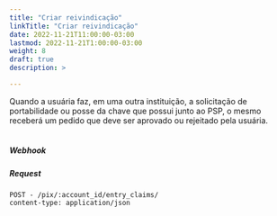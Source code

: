 ```yaml
---
title: "Criar reivindicação"
linkTitle: "Criar reivindicação"
date: 2022-11-21T11:00:00-03:00
lastmod: 2022-11-21T1:00:00-03:00
weight: 8
draft: true
description: >

---
```

Quando a usuária faz, em uma outra instituição, a solicitação de portabilidade ou posse da chave que possui junto ao PSP, o mesmo receberá um pedido que deve ser aprovado ou rejeitado pela usuária. 
<br><br>

##### **Webhook**


##### **Request**

```
POST - /pix/:account_id/entry_claims/
content-type: application/json
```